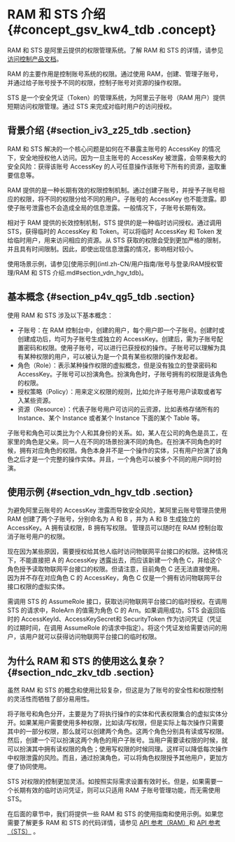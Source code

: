 # RAM 和 STS 介绍 {#concept_gsv_kw4_tdb .concept}

RAM 和 STS 是阿里云提供的权限管理系统。了解 RAM 和 STS 的详情，请参见[访问控制产品文档](https://www.alibabacloud.com/help/product/28625.htm)。

RAM 的主要作用是控制账号系统的权限。通过使用 RAM，创建、管理子账号，并通过给子账号授予不同的权限，控制子账号对资源的操作权限。

STS 是一个安全凭证（Token）的管理系统，为阿里云子账号（RAM 用户）提供短期访问权限管理。通过 STS 来完成对临时用户的访问授权。

## 背景介绍 {#section_iv3_z25_tdb .section}

RAM 和 STS 解决的一个核心问题是如何在不暴露主账号的 AccessKey 的情况下，安全地授权他人访问。因为一旦主账号的 AccessKey 被泄露，会带来极大的安全风险：获得该账号 AccessKey 的人可任意操作该账号下所有的资源，盗取重要信息等。

RAM 提供的是一种长期有效的权限控制机制。通过创建子账号，并授予子账号相应的权限，将不同的权限分给不同的用户。子账号的 AccessKey 也不能泄露。即使子账号泄露也不会造成全局的信息泄露。一般情况下，子账号长期有效。

相对于 RAM 提供的长效控制机制，STS 提供的是一种临时访问授权。通过调用 STS，获得临时的 AccessKey 和 Token。可以将临时 AccessKey 和 Token 发给临时用户，用来访问相应的资源。从 STS 获取的权限会受到更加严格的限制，并且具有时间限制。因此，即使出现信息泄露的情况，影响相对较小。

使用场景示例，请参见[使用示例](intl.zh-CN/用户指南/账号与登录/RAM授权管理/RAM 和 STS 介绍.md#section_vdn_hgv_tdb)。

## 基本概念 {#section_p4v_qg5_tdb .section}

使用 RAM 和 STS 涉及以下基本概念：

-   子账号：在 RAM 控制台中，创建的用户，每个用户即一个子账号。创建时或创建成功后，均可为子账号生成独立的 AccessKey。创建后，需为子账号配置密码和权限。使用子账号，可以进行已获授权的操作。子账号可以理解为具有某种权限的用户，可以被认为是一个具有某些权限的操作发起者。
-   角色（Role）：表示某种操作权限的虚拟概念，但是没有独立的登录密码和 AccessKey。子账号可以扮演角色。扮演角色时，子账号拥有的权限是该角色的权限。
-   授权策略（Policy）：用来定义权限的规则，比如允许子账号用户读取或者写入某些资源。
-   资源（Resource）：代表子账号用户可访问的云资源，比如表格存储所有的 Instance、某个 Instance 或者某个 Instance 下面的某个 Table 等。

子账号和角色可以类比为个人和其身份的关系。如，某人在公司的角色是员工，在家里的角色是父亲。同一人在不同的场景扮演不同的角色。在扮演不同角色的时候，拥有对应角色的权限。角色本身并不是一个操作的实体，只有用户扮演了该角色之后才是一个完整的操作实体。并且，一个角色可以被多个不同的用户同时扮演。

## 使用示例 {#section_vdn_hgv_tdb .section}

为避免阿里云账号的 AccessKey 泄露而导致安全风险，某阿里云账号管理员使用 RAM 创建了两个子账号，分别命名为 A 和 B ，并为 A 和 B 生成独立的 AccessKey。A 拥有读权限，B 拥有写权限。 管理员可以随时在 RAM 控制台取消子账号用户的权限。

现在因为某些原因，需要授权给其他人临时访问物联网平台接口的权限。这种情况下，不能直接把 A 的 AccessKey 透露出去，而应该新建一个角色 C，并给这个角色授予读取物联网平台接口的权限。但请注意，目前角色 C 还无法直接使用。因为并不存在对应角色 C 的 AccessKey，角色 C 仅是一个拥有访问物联网平台接口权限的虚拟实体。

需调用 STS 的 AssumeRole 接口，获取访问物联网平台接口的临时授权。在调用 STS 的请求中，RoleArn 的值需为角色 C 的 Arn。如果调用成功，STS 会返回临时的 AccessKeyId、AccessKeySecret和 SecurityToken 作为访问凭证（凭证的过期时间，在调用 AssumeRole 的请求中指定）。将这个凭证发给需要访问的用户，该用户就可以获得访问物联网平台接口的临时权限。

## 为什么 RAM 和 STS 的使用这么复杂？ {#section_ndc_zkv_tdb .section}

虽然 RAM 和 STS 的概念和使用比较复杂，但这是为了账号的安全性和权限控制的灵活性而牺牲了部分易用性。

将子账号和角色分开，主要是为了将执行操作的实体和代表权限集合的虚拟实体分开。如果某用户需要使用多种权限，比如读/写权限，但是实际上每次操作只需要其中的一部分权限，那么就可以创建两个角色。这两个角色分别具有读或写权限。然后，创建一个可以扮演这两个角色的用户子账号。当用户需要读权限的时候，就可以扮演其中拥有读权限的角色；使用写权限的时候同理。这样可以降低每次操作中权限泄露的风险。而且，通过扮演角色，可以将角色权限授予其他用户，更加方便了协同使用。

STS 对权限的控制更加灵活。如按照实际需求设置有效时长。但是，如果需要一个长期有效的临时访问凭证，则可以只适用 RAM 子账号管理功能，而无需使用 STS。

在后面的章节中，我们将提供一些 RAM 和 STS 的使用指南和使用示例。如果您需要了解更多 RAM 和 STS 的代码详情，请参见 [API 参考（RAM）](https://www.alibabacloud.com/help/zh/doc-detail/28672.htm)和 [API 参考（STS）](https://www.alibabacloud.com/help/zh/doc-detail/28756.htm) 。

